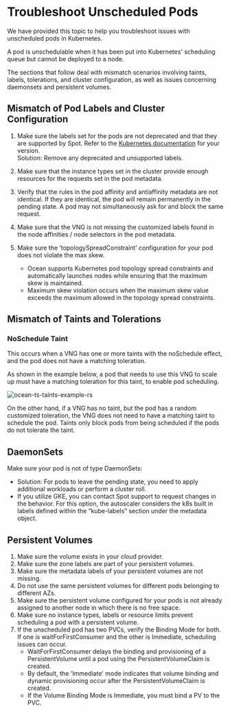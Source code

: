 # Troubleshoot Unscheduled Pods 

We have provided this topic to help you troubleshoot issues with unscheduled pods in Kubernetes. 

A pod is unschedulable when it has been put into Kubernetes' scheduling queue but cannot be deployed to a node. 

The sections that follow deal with mismatch scenarios involving taints, labels, tolerations, and cluster configuration, as well as issues concerning daemonsets and persistent volumes. 

## Mismatch of Pod Labels and Cluster Configuration  

1. Make sure the labels set for the pods are not deprecated and that they are supported by Spot. Refer to the [Kubernetes documentation](https://kubernetes.io/docs/reference/labels-annotations-taints/) for your version.  
Solution: Remove any deprecated and unsupported labels.
2. Make sure that the instance types set in the cluster provide enough resources for the requests set in the pod metadata. 

3. Verify that the rules in the pod affinity and antiaffinity metadata are not identical. If they are identical, the pod will remain permanently in the pending state. A pod may not simultaneously ask for and block the same request. 

4. Make sure that the VNG is not missing the customized labels found in the node affinities / node selectors in the pod metadata.  

5. Make sure the ‘topologySpreadConstraint’ configuration for your pod does not violate the max skew.

    * Ocean supports Kubernetes pod topology spread constraints and automatically launches nodes while ensuring that the maximum skew is maintained. 
    * Maximum skew violation occurs when the maximum skew value exceeds the maximum allowed in the topology spread constraints.
  
## Mismatch of Taints and Tolerations 

### NoSchedule Taint 

This occurs when a VNG has one or more taints with the noSchedule effect, and the pod does not have a matching toleration.  
 
As shown in the example below, a pod that needs to use this VNG to scale up must have a matching toleration for this taint, to enable pod scheduling. 

![ocean-ts-taints-example-rs](https://github.com/spotinst/help/assets/159915991/cc2e3b87-1fda-47a0-aa39-dd1e22817d72)

On the other hand, if a VNG has no taint, but the pod has a random customized toleration, the VNG does not need to have a matching taint to schedule the pod. 
Taints only block pods from being scheduled if the pods do not tolerate the taint. 

## DaemonSets
Make sure your pod is not of type DaemonSets: 
   * Solution: For pods to leave the pending state, you need to apply additional workloads or perform a cluster roll. 
   * If you utilize GKE, you can contact Spot support to request changes in the behavior. For this option, the autoscaler considers the k8s built in labels defined within the “kube-labels” section under the metadata object. 

## Persistent Volumes
1. Make sure the volume exists in your cloud provider. 
2. Make sure the zone labels are part of your persistent volumes.  
3. Make sure the metadata labels of your persistent volumes are not missing.  
4. Do not use the same persistent volumes for different pods belonging to different AZs. 
5. Make sure the persistent volume configured for your pods is not already assigned to another node in which there is no free space.  
6. Make sure no instance types, labels or resource limits prevent scheduling a pod with a persistent volume. 
7. If the unscheduled pod has two PVCs, verify the Binding Mode for both. If one is waitForFirstConsumer and the other is Immediate, scheduling issues can occur. 
   * WaitForFirstConsumer delays the binding and provisioning of a PersistentVolume until a pod using the PersistentVolumeClaim is created. 
   * By default, the 'Immediate' mode indicates that volume binding and 	dynamic provisioning occur after the PersistentVolumeClaim is 		created.  
   * If the Volume Binding Mode is Immediate, you must bind a PV to the PVC. 
